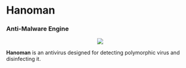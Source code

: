 # Hanoman

### Anti-Malware Engine 


<p align="center">
<img src="https://user-images.githubusercontent.com/44236850/116784675-c7a6b980-aabf-11eb-8fd8-78dfa6a03dd7.png "</a>
</p>

<b>Hanoman</b> is an antivirus designed for detecting polymorphic virus and disinfecting it.